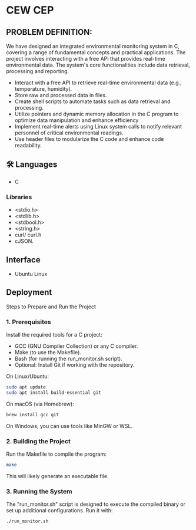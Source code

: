
# CEW CEP

## PROBLEM DEFINITION:
We have designed an integrated environmental monitoring system in C, covering a range of fundamental concepts and practical
applications. The project involves interacting with a free API that provides real-time environmental data. The system's
core functionalities include data retrieval, processing and reporting.
- Interact with a free API to retrieve real-time environmental data (e.g., temperature, humidity).
- Store raw and processed data in files.
- Create shell scripts to automate tasks such as data retrieval and processing.
- Utilize pointers and dynamic memory allocation in the C program to optimize data manipulation and enhance efficiency
- Implement real-time alerts using Linux system calls to notify relevant personnel of critical environmental readings.
- Use header files to modularize the C code and enhance code readability.

## 🛠 Languages
- C

### Libraries
- <stdio.h>
- <stdlib.h> 
- <stdbool.h>
- <string.h> 
- curl/ curl.h 
- cJSON.  

## Interface
- Ubuntu Linux


## Deployment

Steps to Prepare and Run the Project
### 1. Prerequisites
Install the required tools for a C project:
- GCC (GNU Compiler Collection) or any C compiler.
- Make (to use the Makefile).
- Bash (for running the run_monitor.sh script).
- Optional: Install Git if working with the repository.

On Linux/Ubuntu:

```bash
sudo apt update
sudo apt install build-essential git

```

On macOS (via Homebrew):

```bash
brew install gcc git
```
On Windows, you can use tools like MinGW or WSL.

### 2. Building the Project
Run the Makefile to compile the program:

```bash
make
```

This will likely generate an executable file.

### 3. Running the System
The "run_monitor.sh" script is designed to execute the compiled binary or set up additional configurations. 
Run it with:

```bash
./run_monitor.sh
```
